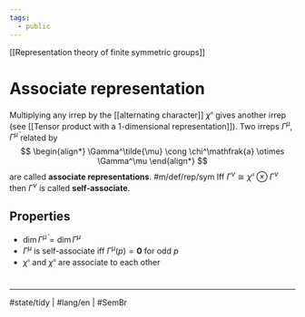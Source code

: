 ```yaml
---
tags:
  - public
---
```

[[Representation theory of finite symmetric groups]]
# Associate representation

Multiplying any irrep by the [[alternating character]] $\chi^\mathfrak{a}$ gives another irrep (see [[Tensor product with a 1-dimensional representation]]).
Two irreps $\Gamma^\mu, \Gamma^\tilde{\mu}$ related by
$$
\begin{align*}
\Gamma^\tilde{\mu} \cong \chi^\mathfrak{a} \otimes \Gamma^\mu
\end{align*}
$$
are called **associate representations**. #m/def/rep/sym 
Iff $\Gamma^\nu \cong \chi^\mathfrak{a} \otimes \Gamma^\nu$ then $\Gamma^\nu$ is called **self-associate**.

## Properties

- $\dim \Gamma^\tilde{\mu} = \dim \Gamma^\mu$
- $\Gamma^\mu$ is self-associate iff $\Gamma^\mu(p) = \mathbf{0}$ for odd $p$
- $\chi^\mathfrak{s}$ and $\chi^\mathfrak{a}$ are associate to each other

#
---
#state/tidy | #lang/en | #SemBr
